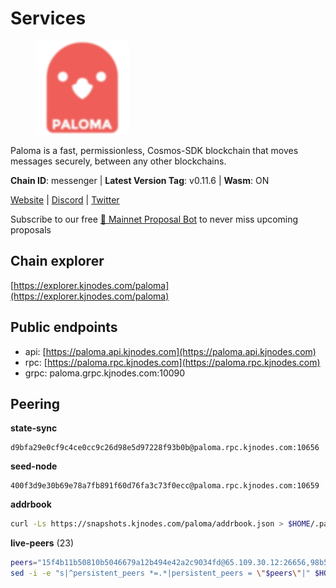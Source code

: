 # Services

<figure><img src="https://raw.githubusercontent.com/kj89/cosmos-images/main/logos/paloma.png" width="150" alt=""><figcaption></figcaption></figure>

Paloma is a fast, permissionless, Cosmos-SDK blockchain that  moves messages securely, between any other blockchains.

**Chain ID**: messenger | **Latest Version Tag**: v0.11.6 | **Wasm**: ON

[Website](https://www.palomachain.com) | [Discord](https://discord.gg/tKVFpfdSw4) | [Twitter](https://twitter.com/paloma_chain)



Subscribe to our free [🤖 Mainnet Proposal Bot](https://t.me/kjnodes_proposal_bot) to never miss upcoming proposals


## Chain explorer
[https://explorer.kjnodes.com/paloma](https://explorer.kjnodes.com/paloma)

## Public endpoints

* api: [https://paloma.api.kjnodes.com](https://paloma.api.kjnodes.com)
* rpc: [https://paloma.rpc.kjnodes.com](https://paloma.rpc.kjnodes.com)
* grpc: paloma.grpc.kjnodes.com:10090

## Peering

**state-sync**

```text
d9bfa29e0cf9c4ce0cc9c26d98e5d97228f93b0b@paloma.rpc.kjnodes.com:10656
```

**seed-node**

```text
400f3d9e30b69e78a7fb891f60d76fa3c73f0ecc@paloma.rpc.kjnodes.com:10659
```

**addrbook**
```bash
curl -Ls https://snapshots.kjnodes.com/paloma/addrbook.json > $HOME/.paloma/config/addrbook.json
```

**live-peers** (23)
```bash
peers="15f4b11b50810b5046679a12b494e42a2c9034fd@65.109.30.12:26656,98b54cd6696e616fe966008ebf2bac409e3e0773@65.108.194.44:26656,317141e329bc214a76ba92201f6818574ebe5323@135.181.114.98:36656,31177b544fcf1cae76e3560812f4f901cab27126@65.109.61.175:26656,ab6875bd52d6493f39612eb5dff57ced1e3a5ad6@95.217.229.18:10656,7eae755c119f538e0dc99f3c37289de628bc9526@209.182.239.169:26656,9cf215d69773173a4c40eb2e811cea8aa7e37432@213.239.216.252:21656,7e93f6409ade895fe301b502d6fb9dfb96343a34@135.125.5.34:54056,471a09da6fafb67bff3aa1f01e00fd1830e53262@136.243.94.138:26656,527200c42834243b6dc8dacbe26423b7e6577e0f@138.201.129.102:26656,e4b7cdd48c39c355e9a3480f4f4d5afab8fb0e08@46.0.203.78:26637,16f0d09580054101394ea08bbb48b1ad5bb91a27@95.214.52.144:10656,99c890c97afc8abfdfeff662d539af5c504a0baf@88.99.67.234:26656,d9bfa29e0cf9c4ce0cc9c26d98e5d97228f93b0b@65.109.88.38:10656,22e7a98b54070bee0f504305d9ed0fb7a2b24ab6@34.221.60.207:26656,41a47bae18f81c1f626e4b238221b77e274424d7@45.33.65.223:26656,8af8dfa817359036f55f6793b0ed4bcce8884027@85.14.245.70:26656,e833844c00b8ce60ce6826f170becfa18e6172c2@46.4.27.59:26656,4569193b58dfc6d9ca9acd4e2bcabf596e5b6b3c@65.21.7.251:10656,87b4221770495e66e772a53bbea92a15aff288c2@144.126.158.0:26656,810bea15ec11d510dd33170851ee2ab74c48b6de@81.0.221.57:26656,dfa0d66a3713bf6b49bc509a2a4fc75bee042a30@23.88.77.188:20009,b92c94f00b46500a5ff8920acd438c0873c2f9da@50.116.13.101:26656"
sed -i -e "s|^persistent_peers *=.*|persistent_peers = \"$peers\"|" $HOME/.paloma/config/config.toml
```
